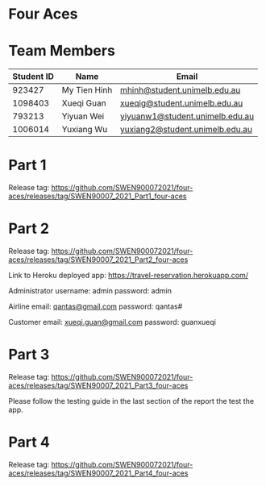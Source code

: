 # Four Aces

# Team Members
| Student ID    | Name          | Email                           |
| ------------- | ------------- | ------------------------------- |
| 923427        | My Tien Hinh  | mhinh@student.unimelb.edu.au    |
| 1098403       | Xueqi Guan    | xueqig@student.unimelb.edu.au   |
| 793213        | Yiyuan Wei    | yiyuanw1@student.unimelb.edu.au |
| 1006014       | Yuxiang Wu    | yuxiang2@student.unimelb.edu.au |

# Part 1
Release tag: https://github.com/SWEN900072021/four-aces/releases/tag/SWEN90007_2021_Part1_four-aces

# Part 2
Release tag: https://github.com/SWEN900072021/four-aces/releases/tag/SWEN90007_2021_Part2_four-aces

Link to Heroku deployed app: https://travel-reservation.herokuapp.com/

Administrator 
username: admin
password: admin

Airline
email: qantas@gmail.com
password: qantas#

Customer
email: xueqi.guan@gmail.com
password: guanxueqi

# Part 3
Release tag: https://github.com/SWEN900072021/four-aces/releases/tag/SWEN90007_2021_Part3_four-aces

Please follow the testing guide in the last section of the report the test the app.

# Part 4
Release tag: https://github.com/SWEN900072021/four-aces/releases/tag/SWEN90007_2021_Part4_four-aces
